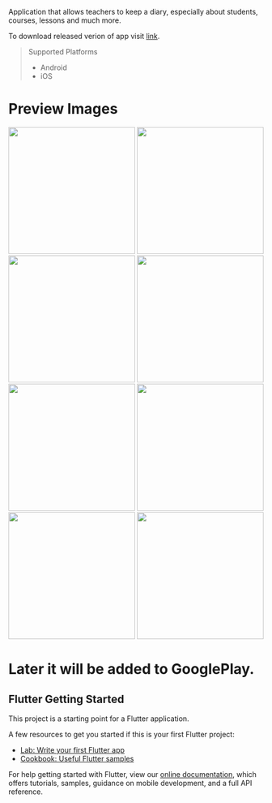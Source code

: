 Application that allows teachers to keep a diary, especially about students, courses, lessons and much more.

To download released verion of app visit [link](https://yadi.sk/d/p1GJqYnsfY4Tdg).

> Supported Platforms
> * Android
> * iOS

# Preview Images
<img src="https://user-images.githubusercontent.com/32712725/54049918-fb8f3880-41ee-11e9-878e-25d04cf6b46e.jpg" width="250px" />
<img src="https://user-images.githubusercontent.com/32712725/54049919-fc27cf00-41ee-11e9-91ec-fe783307cfd3.jpg" width="250px" />
<img src="https://user-images.githubusercontent.com/32712725/54049921-fc27cf00-41ee-11e9-92ee-121bb63645a2.jpg" width="250px" />
<img src="https://user-images.githubusercontent.com/32712725/54049923-fc27cf00-41ee-11e9-9caa-5840efb1e0d5.jpg" width="250px" />
<img src="https://user-images.githubusercontent.com/32712725/54049924-fc27cf00-41ee-11e9-835a-6b2cbfbebe05.jpg" width="250px" />
<img src="https://user-images.githubusercontent.com/32712725/54049925-fc27cf00-41ee-11e9-9bae-9182aa6d5450.jpg" width="250px" />
<img src="https://user-images.githubusercontent.com/32712725/54049926-fcc06580-41ee-11e9-8f15-1330efacbb8d.jpg" width="250px" />
<img src="https://user-images.githubusercontent.com/32712725/54049927-fcc06580-41ee-11e9-83f6-5ddb0c36734c.jpg" width="250px" />

# Later it will be added to GooglePlay.


## Flutter Getting Started

This project is a starting point for a Flutter application.

A few resources to get you started if this is your first Flutter project:

- [Lab: Write your first Flutter app](https://flutter.io/docs/get-started/codelab)
- [Cookbook: Useful Flutter samples](https://flutter.io/docs/cookbook)

For help getting started with Flutter, view our 
[online documentation](https://flutter.io/docs), which offers tutorials, 
samples, guidance on mobile development, and a full API reference.
